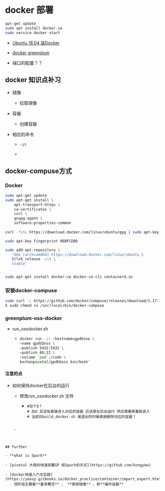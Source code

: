 # docker 部署

```bash
apt-get update
sudo apt install docker.io
sudo service docker start
```

- [Ubuntu 18.04 装Docker](https://blog.csdn.net/u010889616/article/details/80170767)
- [docker greenplum](https://my.oschina.net/u/876354/blog/1606419)

- 端口的配置？？



## docker 知识点补习

- 镜像

  - 拉取镜像

- 容器

  - 创建容器

- 相应的命令

  - ```bash
    -it 
    ```

  - 



## docker-compuse方式

### Docker

```bash
sudo apt-get update
sudo apt-get install \
    apt-transport-https \
    ca-certificates \
    curl \
    gnupg-agent \
    software-properties-common
    
curl -fsSL https://download.docker.com/linux/ubuntu/gpg | sudo apt-key add -

sudo apt-key fingerprint 0EBFCD88

sudo add-apt-repository \
   "deb [arch=amd64] https://download.docker.com/linux/ubuntu \
   $(lsb_release -cs) \
   stable"


sudo apt-get install docker-ce docker-ce-cli containerd.io
```





### 安装docker-compuse

```bash
sudo curl -L https://github.com/docker/compose/releases/download/1.17.1/docker-compose-`uname -s`-`uname -m` > /usr/local/bin/docker-compose
$ sudo chmod +x /usr/local/bin/docker-compose
```





### **greenplum-oss-docker**

- run_ossdocker.sh

  - ```bash
    docker run -it –hostname=gpdbsne \
    –name gpdb5oss \
    –publish 5432:5432 \
    –publish 88:22 \
    –volume `pwd`:/code \
    kochanpivotal/gpdb5oss bin/bash`
    ```

#### 注意的点

- 如何保持docker在后台的运行

  - 修改run_ossdocker.sh 文件

    - ```
      #加个d？
      # 加d 后没有直接进入对应的容器 应该是在后台运行 然后需要再重新进入
      # 当前的build_docker.sh 是退出的时候直接删除对应的容器？
```
      
    - 



## further

- **what is Spark**

- [pivotal 大佬的快速部署GP 和Spark的方式](https://github.com/kongyew)

- [docker快速入门与实践](https://yeasy.gitbooks.io/docker_practice/container/import_export.html)
  - 现阶段主要看**基本概念** ， **使用镜像** ，和**操作容器**

